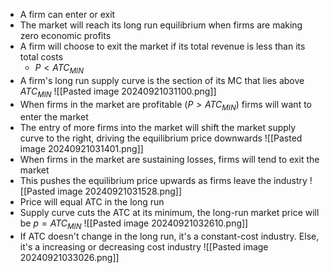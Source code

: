 - A firm can enter or exit
- The market will reach its long run equilibrium when firms are making zero economic profits
- A firm will choose to exit the market if its total revenue is less than its total costs 
	- $P < ATC_{MIN}$
- A firm's long run supply curve is the section of its MC that lies above $ATC_{MIN}$
![[Pasted image 20240921031100.png]]
- When firms in the market are profitable ($P > ATC_{MIN}$) firms will want to enter the market
- The entry of more firms into the market will shift the market supply curve to the right, driving the equilibrium price downwards
![[Pasted image 20240921031401.png]]
- When firms in the market are sustaining losses, firms will tend to exit the market
- This pushes the equilibrium price upwards as firms leave the industry
![[Pasted image 20240921031528.png]]
- Price will equal ATC in the long run
- Supply curve cuts the ATC at its minimum, the long-run market price will be $p = ATC_{MIN}$
![[Pasted image 20240921032610.png]]
- If ATC doesn't change in the long run, it's a constant-cost industry. Else, it's a increasing or decreasing cost industry
![[Pasted image 20240921033026.png]]
